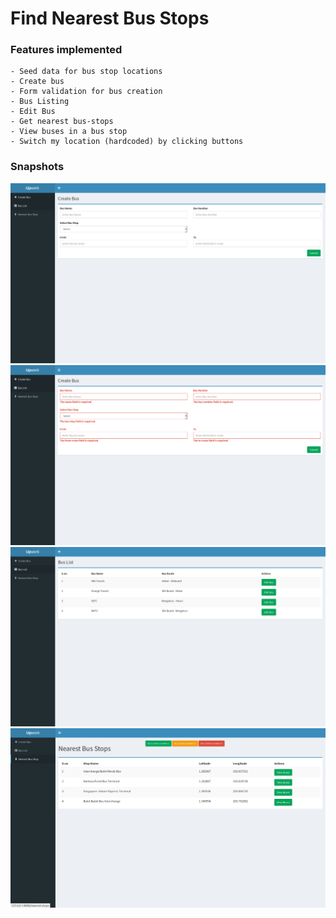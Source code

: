 # Find Nearest Bus Stops

### Features implemented
    - Seed data for bus stop locations
    - Create bus 
    - Form validation for bus creation
    - Bus Listing
    - Edit Bus
    - Get nearest bus-stops
    - View buses in a bus stop
    - Switch my location (hardcoded) by clicking buttons

### Snapshots
![Alt text](create-bus.png)
![Alt text](validation.png)
![Alt text](bus-list.png)
![Alt text](neatest-bus-stops.png)
